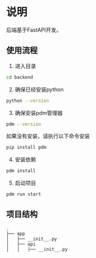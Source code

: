 # 说明

后端基于FastAPI开发。

## 使用流程

1. 进入目录

```bash
cd backend
```

2. 确保已经安装python

```bash
python --version
```

3. 确保安装pdm管理器

```bash
pdm --version
```

如果没有安装，请执行以下命令安装

```bash
pip install pdm
```

4. 安装依赖

```bash
pdm install
```

5. 启动项目

```bash
pdm run start
```

## 项目结构

```
.
├── app
│   ├── __init__.py
│   ├── api
│   │   ├── __init__.py
```